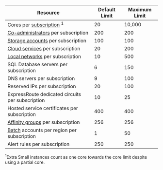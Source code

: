 Resource|Default Limit|Maximum Limit
---|---|---
Cores per [subscription](http://msdn.microsoft.com/library/azure/hh531793.aspx) <sup>1</sup>|20|10,000
[Co-administrators](http://msdn.microsoft.com/library/azure/gg456328.aspx) per subscription|200|200
[Storage accounts](storage-create-storage-account.md) per subscription|100|100
[Cloud services](cloud-services-what-is.md) per subscription|20|200
[Local networks](http://msdn.microsoft.com/library/jj157100.aspx) per subscription|10|500
SQL Database servers per subscription|6|150
DNS servers per subscription|9|100
Reserved IPs per subscription|20|100
ExpressRoute dedicated circuits per subscription|10|25
Hosted service certificates per subscription|400|400
[Affinity groups](../virtual-network/virtual-networks-migrate-to-regional-vnet.md) per subscription|256|256
[Batch](https://azure.microsoft.com/services/batch/) accounts per region per subscription|1|50
Alert rules per subscription|250|250

<sup>1</sup>Extra Small instances count as one core towards the core limit despite using a partial core. 
